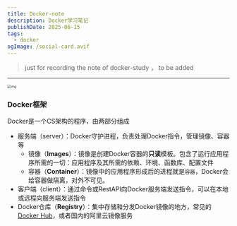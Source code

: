 ```yaml
---
title: Docker-note
description: Docker学习笔记
publishDate: 2025-06-15
tags:
  - docker
ogImage: /social-card.avif
---
```




> just for recording the note of docker-study ， to be added

---



<img src="https://pub-2922618b298540fba9bd5a8f8500b762.r2.dev/63996080b1fccdcd36efbb66.jpg.jpeg" alt="img" style="zoom:50%;" />

### Docker框架

Docker是一个CS架构的程序，由两部分组成

- 服务端（server）：Docker守护进程，负责处理Docker指令，管理镜像、容器等
  - 镜像（**Images**）：镜像是创建Docker容器的**只读**模板。包含了运行应用程序所需的一切：应用程序及其所需的依赖、环境、函数库、配置文件
  - 容器（**Container**）：镜像中的应用程序形成后的进程就是`容器`，Docker会给容器做隔离，对外不可见。
- 客户端（client）：通过命令或RestAPI向Docker服务端发送指令，可以在本地或远程向服务端发送指令
- Docker仓库（**Registry**）：集中存储和分发Docker镜像的地方，常见的[Docker Hub](https://hub.docker.com/)，或者国内的阿里云镜像服务

